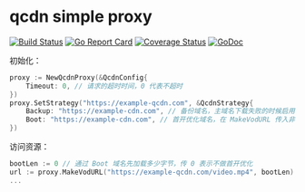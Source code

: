 qcdn simple proxy
===

[![Build Status](https://github.com/xushiwei/qcdn/actions/workflows/go.yml/badge.svg)](https://github.com/xushiwei/qcdn/actions/workflows/go.yml)
[![Go Report Card](https://goreportcard.com/badge/github.com/xushiwei/qcdn)](https://goreportcard.com/report/github.com/xushiwei/qcdn)
[![Coverage Status](https://codecov.io/gh/xushiwei/qcdn/branch/main/graph/badge.svg)](https://codecov.io/gh/xushiwei/qcdn)
[![GoDoc](https://pkg.go.dev/badge/github.com/xushiwei/qcdn.svg)](https://pkg.go.dev/github.com/xushiwei/qcdn)

初始化：

```go
proxy := NewQcdnProxy(&QcdnConfig{
	Timeout: 0, // 请求的超时时间，0 代表不超时
})
proxy.SetStrategy("https://example-qcdn.com", &QcdnStrategy{
	Backup: "https://example-cdn.com", // 备份域名，主域名下载失败的时候启用
	Boot: "https://example-cdn.com", // 首开优化域名，在 MakeVodURL 传入非 0 的 bootLen 时启用
})
```

访问资源：

```go
bootLen := 0 // 通过 Boot 域名先加载多少字节，传 0 表示不做首开优化
url := proxy.MakeVodURL("https://example-qcdn.com/video.mp4", bootLen)
...
```
